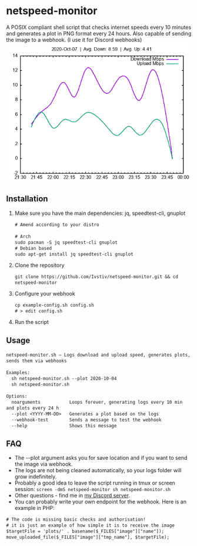 # netspeed-monitor

A POSIX compliant shell script that checks internet speeds every 10 minutes and generates a plot in PNG format every 24 hours. Also capable of sending the image to a webhook. (I use it for Discord webhooks)
![Showcase](https://github.com/Ivstiv/netspeed-monitor/blob/master/showcase.png)
## Installation

1. Make sure you have the main dependencies: jq, speedtest-cli, gnuplot
    ```
    # Amend according to your distro

    # Arch
    sudo pacman -S jq speedtest-cli gnuplot
    # Debian based
    sudo apt-get install jq speedtest-cli gnuplot
    ```
2. Clone the repository
    ```
    git clone https://github.com/Ivstiv/netspeed-monitor.git && cd netspeed-monitor
    ```
3. Configure your webhook
    ```
    cp example-config.sh config.sh
    # > edit config.sh
    ```
4. Run the script

## Usage
```
netspeed-monitor.sh — Logs download and upload speed, generates plots, sends them via webhooks

Examples:
  sh netspeed-monitor.sh --plot 2020-10-04
  sh netspeed-monitor.sh

Options:
  noarguments           Loops forever, generating logs every 10 min and plots every 24 h
  --plot <YYYY-MM-DD>   Generates a plot based on the logs
  --webhook-test        Sends a message to test the webhook
  --help                Shows this message
```

## FAQ
- The --plot argument asks you for save location and if you want to send the image via webhook.
- The logs are not being cleaned automatically, so your logs folder will grow indefinitely.
- Probably a good idea to leave the script running in tmux or screen session: `screen -dmS netspeed-monitor sh netspeed-monitor.sh`
- Other questions - find me in [my Discord server](https://discord.gg/VMSDGVD).
- You can probably write your own endpoint for the webhook. Here is an example in PHP:
```
# The code is missing basic checks and authorisation!
# it is just an example of how simple it is to receive the image
$targetFile = 'plots/' . basename($_FILES["image"]["name"]);
move_uploaded_file($_FILES["image"]["tmp_name"], $targetFile);
```